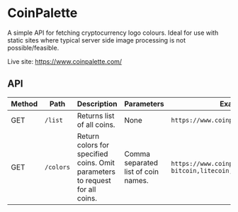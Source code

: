 # CoinPalette


A simple API for fetching cryptocurrency logo colours. Ideal for use with static sites where typical server side image processing is not possible/feasible. 

Live site: https://www.coinpalette.com/

## API

| Method | Path | Description | Parameters | Example |
| --- | --- | --- | --- | --- |
| GET | `/list` | Returns list of all coins. | None | `https://www.coinpalette.com/list` |
| GET | `/colors` | Return colors for specified coins. Omit parameters to request for all coins. | Comma separated list of coin names. | `https://www.coinpalette.com/colors?bitcoin,litecoin,ethereum` |
